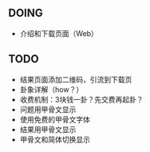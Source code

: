 ## DOING

* 介绍和下载页面（Web）

## TODO

* 结果页面添加二维码，引流到下载页
* 卦象详解（how？）
* 收费机制：3块钱一卦？先交费再起卦？
* 问题用甲骨文显示
* 使用免费的甲骨文字体
* 结果用甲骨文显示
* 甲骨文和简体切换显示